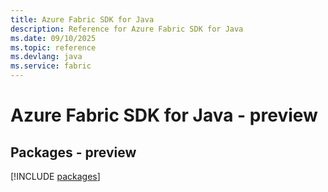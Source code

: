 ```yaml
---
title: Azure Fabric SDK for Java
description: Reference for Azure Fabric SDK for Java
ms.date: 09/10/2025
ms.topic: reference
ms.devlang: java
ms.service: fabric
---
```

# Azure Fabric SDK for Java - preview
## Packages - preview
[!INCLUDE [packages](fabric-index.md)]